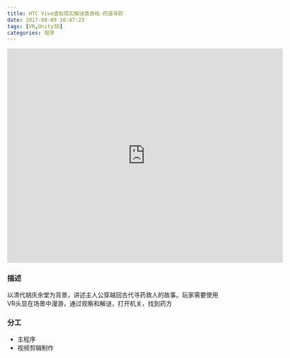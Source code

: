 ```yaml
---
title: HTC Vive虚拟现实解谜类游戏-药道寻踪
date: 2017-08-09 10:47:23
tags: [VR,Unity3D]
categories: 程序
---
```


<iframe frameborder="0" width="640" height="498" src="https://v.qq.com/iframe/player.html?vid=n0535hx81o0&amp;tiny=0&amp;auto=0" allowfullscreen=""></iframe>

### 描述
以清代胡庆余堂为背景，讲述主人公穿越回古代寻药救人的故事。玩家需要使用VR头显在场景中漫游，通过观察和解谜，打开机关，找到药方

### 分工
* 主程序
* 视频剪辑制作